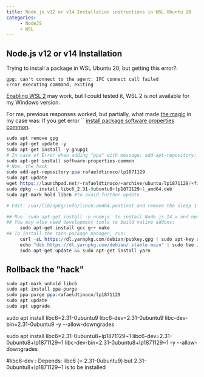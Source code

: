 ```yaml
---
title: Node.js v12 or v14 Installation instructions in WSL Ubuntu 20
categories:
     - NodeJS 
     - WSL
---
```


## Node.js v12 or v14 Installation

Trying to install a package in WSL Ubuntu 20, but getting this error?:

```log
gpg: can't connect to the agent: IPC connect call failed
Error executing command, exiting
```

[Enabling WSL 2](https://github.com/microsoft/WSL/issues/5125#issuecomment-621951640) may work, but I could tested it, WSL 2 is not available for my Windows version.

For me, previous responses worked, but partially, what made [the magic](https://github.com/microsoft/WSL/issues/5125#issuecomment-625985191) in my case was:
If you get error `` [install package software properties common](https://itsfoss.com/add-apt-repository-command-not-found/).

```s
sudo apt remove gpg
sudo apt-get update -y
sudo apt-get install -y gnupg1
# In case of Error when adding "ppa" with message: add-apt-repository: command not found
sudo apt-get install software-properties-common
# Now, the hack
sudo add-apt-repository ppa:rafaeldtinoco/lp1871129
sudo apt update
wget https://launchpad.net/~rafaeldtinoco/+archive/ubuntu/lp1871129/+files/libc6_2.31-0ubuntu8+lp1871129~1_amd64.deb
sudo dpkg --install libc6_2.31-0ubuntu8+lp1871129~1_amd64.deb
sudo apt-mark hold libc6 #to avoid further update

# Edit: /var/lib/dpkg/info/libc6:amd64.postinst and remove the sleep 1 that is in nearly the last line.
```

```s
## Run `sudo apt-get install -y nodejs` to install Node.js 14.x and npm
## You may also need development tools to build native addons:
     sudo apt-get install gcc g++ make
## To install the Yarn package manager, run:
     curl -sL https://dl.yarnpkg.com/debian/pubkey.gpg | sudo apt-key add -
     echo "deb https://dl.yarnpkg.com/debian/ stable main" | sudo tee /etc/apt/sources.list.d/yarn.list
     sudo apt-get update && sudo apt-get install yarn
```


## Rollback the "hack"

```s
sudo apt-mark unhold libc6
sudo apt install ppa-purge
sudo ppa-purge ppa:rafaeldtinoco/lp1871129
sudo apt update
sudo apt upgrade
```





sudo apt install libc6=2.31-0ubuntu9 libc6-dev=2.31-0ubuntu9 libc-dev-bin=2.31-0ubuntu9 -y --allow-downgrades

sudo apt install libc6=2.31-0ubuntu8+lp1871129~1 libc6-dev=2.31-0ubuntu8+lp1871129~1 libc-dev-bin=2.31-0ubuntu8+lp1871129~1 -y --allow-downgrades

#libc6-dev : Depends: libc6 (= 2.31-0ubuntu9) but 2.31-0ubuntu8+lp1871129~1 is to be installed
